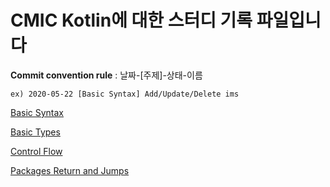 CMIC Kotlin에 대한 스터디 기록 파일입니다
=======================================

**Commit convention rule** : 날짜-[주제]-상태-이름
```
ex) 2020-05-22 [Basic Syntax] Add/Update/Delete ims
```

[Basic Syntax](https://github.com/graduationProjectCMIC/kotlinStudy/blob/master/%EB%AA%A8%EC%9D%8C/Basic_syntax.md)

[Basic Types](https://github.com/graduationProjectCMIC/kotlinStudy/blob/master/%EB%AA%A8%EC%9D%8C/basic_code.md)

[Control Flow](https://github.com/graduationProjectCMIC/kotlinStudy/blob/master/%EB%AA%A8%EC%9D%8C/control_flow.md)

[Packages Return and Jumps](https://github.com/graduationProjectCMIC/kotlinStudy/blob/master/%EB%AA%A8%EC%9D%8C/Packages_Return_and_Jumps.md)